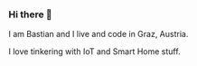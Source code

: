 ### Hi there 👋

I am Bastian and I live and code in Graz, Austria.

I love tinkering with IoT and Smart Home stuff.
